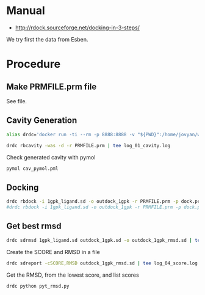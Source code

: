 # Manual

* http://rdock.sourceforge.net/docking-in-3-steps/

We try first the data from Esben.

# Procedure

## Make PRMFILE.prm file

See file.

## Cavity Generation

```bash
alias drdc='docker run -ti --rm -p 8888:8888 -v "${PWD}":/home/jovyan/work --name rdock $USER/rdock'

drdc rbcavity -was -d -r PRMFILE.prm | tee log_01_cavity.log
```

Check generated cavity with pymol

```bash
pymol cav_pymol.pml
```

## Docking

```bash
drdc rbdock -i 1gpk_ligand.sd -o outdock_1gpk -r PRMFILE.prm -p dock.prm -n 50 | tee log_02_dock.log
#drdc rbdock -i 1gpk_ligand.sd -o outdock_1gpk -r PRMFILE.prm -p dock.prm -n 4 | tee log_02_dock.log
```

## Get best rmsd

```bash
drdc sdrmsd 1gpk_ligand.sd outdock_1gpk.sd -o outdock_1gpk_rmsd.sd | tee log_03_rmsd.log
```

Create the SCORE and RMSD in a file

```bash
drdc sdreport -cSCORE,RMSD outdock_1gpk_rmsd.sd | tee log_04_score.log
```

Get the RMSD, from the lowest score, and list scores

```bash
drdc python pyt_rmsd.py
```